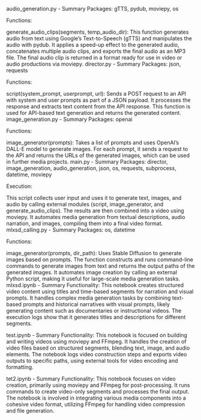 audio_generation.py - Summary
Packages: gTTS, pydub, moviepy, os

Functions:

generate_audio_clips(segments, temp_audio_dir): This function generates audio from text using Google’s Text-to-Speech (gTTS) and manipulates the audio with pydub. It applies a speed-up effect to the generated audio, concatenates multiple audio clips, and exports the final audio as an MP3 file. The final audio clip is returned in a format ready for use in video or audio productions via moviepy.
director.py - Summary
Packages: json, requests

Functions:

script(system_prompt, userprompt, url): Sends a POST request to an API with system and user prompts as part of a JSON payload. It processes the response and extracts text content from the API response. This function is used for API-based text generation and returns the generated content.
image_generation.py - Summary
Packages: openai

Functions:

image_generator(prompts): Takes a list of prompts and uses OpenAI’s DALL-E model to generate images. For each prompt, it sends a request to the API and returns the URLs of the generated images, which can be used in further media projects.
main.py - Summary
Packages: director, image_generation, audio_generation, json, os, requests, subprocess, datetime, moviepy

Execution:

This script collects user input and uses it to generate text, images, and audio by calling external modules (script, image_generator, and generate_audio_clips). The results are then combined into a video using moviepy. It automates media generation from textual descriptions, audio narration, and images, compiling them into a final video format.
mlxsd_calling.py - Summary
Packages: os, datetime

Functions:

image_generator(prompts, dir_path): Uses Stable Diffusion to generate images based on prompts. The function constructs and runs command-line commands to generate images from text and returns the output paths of the generated images. It automates image creation by calling an external Python script, making it useful for large-scale media generation tasks.
mlxsd.ipynb - Summary
Functionality:
This notebook creates structured video content using titles and time-based segments for narration and visual prompts. It handles complex media generation tasks by combining text-based prompts and historical narratives with visual prompts, likely generating content such as documentaries or instructional videos. The execution logs show that it generates titles and descriptions for different segments.

test.ipynb - Summary
Functionality:
This notebook is focused on building and writing videos using moviepy and FFmpeg. It handles the creation of video files based on structured segments, blending text, image, and audio elements. The notebook logs video construction steps and exports video outputs to specific paths, using external tools for video encoding and formatting.

tet2.ipynb - Summary
Functionality:
This notebook focuses on video creation, primarily using moviepy and FFmpeg for post-processing. It runs commands to create video-only segments and processes the final output. The notebook is involved in integrating various media components into a cohesive video format, utilizing FFmpeg for handling video compression and file generation.

